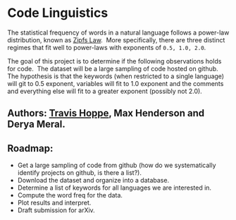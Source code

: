 # Code Linguistics

The statistical frequency of words in a natural language follows a power-law distribution, known as [Zipfs Law](http://en.wikipedia.org/wiki/Zipf%27s_law). 
More specifically, there are three distinct regimes that fit well to power-laws with exponents of `0.5, 1.0, 2.0`.

The goal of this project is to determine if the following observations holds for code. 
The dataset will be a large sampling of code hosted on github. 
The hypothesis is that the keywords (when restricted to a single language) will git to 0.5 exponent, variables will fit to 1.0 exponent and the comments and everything else will fit to a greater exponent (possibly not 2.0).

## Authors: [Travis Hoppe](http://thoppe.github.io/), Max Henderson and Derya Meral.

## Roadmap:

+ Get a large sampling of code from github (how do we systematically identify projects on github, is there a list?).
+ Download the dataset and organize into a database.
+ Determine a list of keywords for all languages we are interested in.
+ Compute the word freq for the data.
+ Plot results and interpret.
+ Draft submission for arXiv.